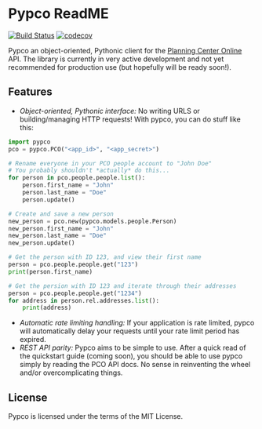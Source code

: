 # Pypco ReadME

[![Build Status](https://travis-ci.org/billdeitrick/pypco.svg?branch=master)](https://travis-ci.org/billdeitrick/pypco) [![codecov](https://codecov.io/gh/billdeitrick/pypco/branch/master/graph/badge.svg)](https://codecov.io/gh/billdeitrick/pypco)


Pypco an object-oriented, Pythonic client for the [Planning Center Online](https://planning.center) API. The library is currently in very active development and not yet recommended for production use (but hopefully will be ready soon!).

## Features

* *Object-oriented, Pythonic interface:* No writing URLS or building/managing HTTP requests! With pypco, you can do stuff like this:
```python
import pypco
pco = pypco.PCO("<app_id>", "<app_secret>")

# Rename everyone in your PCO people account to "John Doe"
# You probably shouldn't *actually* do this...
for person in pco.people.people.list():
    person.first_name = "John"
    person.last_name = "Doe"
    person.update()

# Create and save a new person
new_person = pco.new(pypco.models.people.Person)
new_person.first_name = "John"
new_person.last_name = "Doe"
new_person.update()

# Get the person with ID 123, and view their first name
person = pco.people.people.get("123")
print(person.first_name)

# Get the persion with ID 123 and iterate through their addresses
person = pco.people.people.get("1234")
for address in person.rel.addresses.list():
    print(address)
```
* *Automatic rate limiting handling:* If your application is rate limited, pypco will automatically delay your requests until your rate limit period has expired.
* *REST API parity:* Pypco aims to be simple to use. After a quick read of the quickstart guide (coming soon), you should be able to use pypco simply by reading the PCO API docs. No sense in reinventing the wheel and/or overcomplicating things.

## License

Pypco is licensed under the terms of the MIT License.